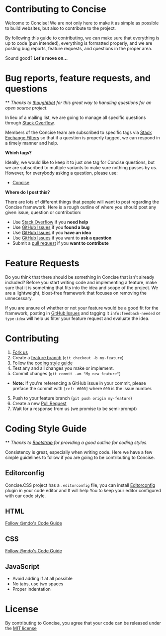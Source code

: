 # Contributing to Concise

Welcome to Concise! We are not only here to make it as simple as possible to build websites, but also to contribute to the project.

By following this guide to contributing, we can make sure that everything is up to code (pun intended), everything is formatted properly, and we are posting bug reports, feature requests, and questions in the proper area.

Sound good? **Let's move on...**

# Bug reports, feature requests, and questions

** *Thanks to [thoughtbot](http://robots.thoughtbot.com/moving-open-source-project-mailing-lists-to-stack-overflow) for this great way to handling questions for an open source project.*

In lieu of a mailing list, we are going to manage all specific questions through [Stack Overflow](http://stackoverflow.com/).

Members of the Concise team are subscribed to specific tags via [Stack Exchange Filters](http://stackexchange.com/filters) so that if a question is properly tagged, we can respond in a timely manner and help. 

**Which tags?**

Ideally, we would like to keep it to just one tag for Concise questions, but we are subscribed to multiple variants to make sure nothing passes by us. However, for everybody asking a question, please use:

- [Concise](http://stackoverflow.com/questions/tagged/concise)

**Where do I post this?**

There are lots of different things that people will want to post regarding the Concise framework. Here is a rough outline of where you should post any given issue, question or contribution: 

- Use [Stack Overflow](http://stackoverflow.com) if you **need help**
- Use [GitHub Issues](http://github.com/ConciseCSS/concise.css/issues) if you **found a bug**
- Use [GitHub Issues](http://github.com/ConciseCSS/concise.css/issues) if you **have an idea**
- Use [GitHub Issues](http://github.com/ConciseCSS/concise.css/issues) if you want to **ask a question**
- Submit a [pull request](https://help.github.com/articles/creating-a-pull-request) if you **want to contribute**

# Feature Requests

Do you think that there should be something in Concise that isn't already included? Before you start writing code and implementing a feature, make sure that it is something that fits into the idea and scope of the project. We are a lightweight, bloat-free framework that focuses on removing the unnecessary. 

If you are unsure of whether or not your feature would be a good fit for the framework, posting in [GitHub Issues](http://github.com/ConciseCSS/concise.css/issues) and tagging it `info:feedback-needed` or `type:idea` will help us filter your feature request and evaluate the idea. 

# Contributing

1. [Fork us](https://github.com/ConciseCSS/concise.css/fork)
2. Create a [feature branch](http://nvie.com/posts/a-successful-git-branching-model/) (`git checkout -b my-feature`)
3. Follow the [coding style guide](#coding-style-guide)
3. Test any and all changes you make or implement. 
4. Commit changes (`git commit -am "My new feature"`)
  - **Note:** If you're referencing a GitHub issue in your commit, please preface the commit with `[ref: #000]` where `000` is the issue number.
5. Push to your feature branch (`git push origin my-feature`)
6. Create a new [Pull Request](https://help.github.com/articles/creating-a-pull-request)
7. Wait for a response from us (we promise to be semi-prompt)

# Coding Style Guide

** *Thanks to [Bootstrap](https://github.com/twbs/bootstrap/blob/master/CONTRIBUTING.md) for providing a good outline for coding styles.*

Consistency is great, especially when writing code. Here we have a few simple guidelines to follow if you are going to be contributing to Concise.

## Editorconfig

Concise.CSS project has a `.editorconfig` file, you can install [Editorconfig](http://editorconfig.org/) plugin in your code editor and It will help You to keep your editor configured with our code style.

## HTML

[Follow @mdo's Code Guide](http://codeguide.co/#html)

## CSS

[Follow @mdo's Code Guide](http://codeguide.co/#css)

## JavaScript

- Avoid adding if at all possible
- No tabs, use two spaces
- Proper indentation

# License

By contributing to Concise, you agree that your code can be released under the [MIT license](https://github.com/ConciseCSS/concise.css/blob/master/LICENSE)
